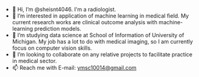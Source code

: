- 👋 Hi, I’m @sheisnt4046. I'm a radiologist.
- 👀 I’m interested in application of machine learning in medical field. My current research works are clinical outcome analysis with machine-learning prediction models.
- 🌱 I’m studying data science at School of Information of University of Michigan. My job has a lot to do with medical imaging, so I am currently focus on computer vision skills. 
- 💞️ I’m looking to collaborate on any relative projects to facilitate practice in medical sector. 
- 📫 Reach me with E-mail: ymsc10014@gmail.com

<!---
sheisnt4046/sheisnt4046 is a ✨ special ✨ repository because its `README.md` (this file) appears on your GitHub profile.
You can click the Preview link to take a look at your changes.
--->
